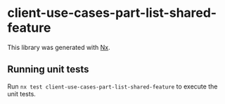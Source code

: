 # client-use-cases-part-list-shared-feature

This library was generated with [Nx](https://nx.dev).

## Running unit tests

Run `nx test client-use-cases-part-list-shared-feature` to execute the unit tests.
